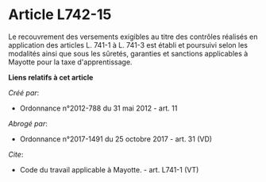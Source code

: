 # Article L742-15

Le recouvrement des versements exigibles au titre des contrôles réalisés en application des articles L. 741-1 à L. 741-3 est
établi et poursuivi selon les modalités ainsi que sous les sûretés, garanties et sanctions applicables à Mayotte pour la taxe
d'apprentissage.

**Liens relatifs à cet article**

_Créé par_:

  - Ordonnance n°2012-788 du 31 mai 2012 - art. 11

_Abrogé par_:

  - Ordonnance n°2017-1491 du 25 octobre 2017 - art. 31 (VD)

_Cite_:

  - Code du travail applicable à Mayotte. - art. L741-1 (VT)
